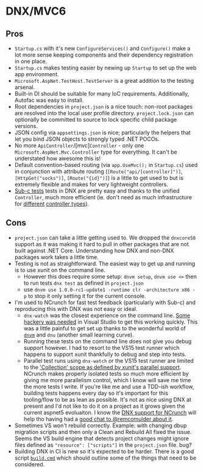 # DNX/MVC6

## Pros

* `Startup.cs` with it's new `ConfigureServices()` and `Configure()` make a lot more sense keeping components and their dependency registration in one place. 
* `Startup.cs` makes testing easier by newing up `Startup` to set up the web app environment.
* `Microsoft.AspNet.TestHost.TestServer` is a great addition to the testing arsenal.
* Built-in DI should be suitable for many IoC requirements. Additionally, Autofac was easy to install.
* Root dependencies in `project.json` is a nice touch: non-root packages are resolved into the local user profile directory. `project.lock.json` can optionally be committed to source to lock specific child package versions.
* JSON config via `appsettings.json` is nice; particularly the helpers that let you bind JSON objects to strongly typed .NET POCOs.
* No more `ApiController`/[mvc]`Controller` - only one `Microsoft.AspNet.Mvc.Controller` type for everything. It can't be understated how awesome this is! 
* Default convention-based routing (via `app.UseMvc();` in `Startup.cs`) used in conjunction with attribute routing (`[Route("api/[controller]")]`, `[HttpGet("socks")]`, `[Route("{id}")]`) is a little to get used to but is extremely flexible and makes for very lightweight controllers.
* [Sub-c tests](https://github.com/cottsak/ControllerTests) tests in DNX are pretty easy and thanks to the unified `Controller`, much more efficient (ie. don't need as much infrastructure for [different](https://github.com/cottsak/ControllerTests/blob/master/ControllerTests/MVCControllerTestBase.cs) [controller types](https://github.com/cottsak/ControllerTests/blob/master/ControllerTests/ApiControllerTestBase.cs)).

## Cons

* `project.json` can take a little getting used to. We dropped the `dnxcore50` support as it was making it hard to pull in other packages that are not built against .NET Core. Understanding how DNX and non-DNX packages work takes a little time.
* Testing is not as straightforward. The easiest way to get up and running is to use xunit on the command line.
    * However this does require some setup: `dnvm setup`, `dnvm use <>` then to run tests `dnx test` as defined in `project.json`
    * use `dnvm use 1.0.0-rc1-update1 -runtime clr -architecture x86 -p` to stop it only setting it for the current console.
* I'm used to NCrunch for fast test feedback (particularly with Sub-c) and reproducing this with DNX was not easy or ideal.
    * `dnx-watch` was the closest experience on the command line. [Some hackery was needed](http://hammerproject.com/post/139158523874/ncrunch-like-test-automation-in-mvc6dnx-for) in Visual Studio to get this working quickly. This was a little painful to get set up thanks to the wonderful world of [`dnvm`](https://github.com/aspnet/dnvm) and `dnu` (another small learning curve).
    * Running these tests on the command line does not give you debug support however. I had to resort to the VS15 test runner which happens to support xunit thankfully to debug and step into tests.
    * Parallel test runs using `dnx-watch` or the VS15 test runner are limited to the ['Collection' scope as defined by xunit's parallel support](https://xunit.github.io/docs/running-tests-in-parallel.html). NCrunch makes properly isolated tests so much more efficient by giving me more parallelism control, which I know will save me time the more tests I write. If you're like me and use a TDD-ish workflow, building tests happens every day so it's important for this tooling/flow to be as lean as possible. It's not as nice using DNX at present and I'd not like to do it on a project as it grows given the current aspnet5 evoluaiton. I know the [DNX support for NCrunch](https://ncrunch.uservoice.com/forums/245203-feature-requests/suggestions/8065623-support-dnx-projects) will help tho having had a [good chat to @remcomulder about it](https://twitter.com/remcomulder/status/699912943454937088).
* Sometimes VS won't rebuild correctly. Example: with changing dbup migration scripts and then only a Clean and Rebuild All fixed the issue. Seems the VS build engine that detects project changes might ignore files defined as `"resource": ["scripts"]` in the `project.json` file. bug?
* Building DNX in CI is new so it's expected to be harder. There is a good script [`build.cmd`](https://github.com/aspnet/Mvc/blob/dev/build.cmd) which should outline some of the things that need to be considered.